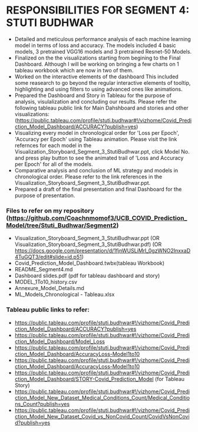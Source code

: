 # RESPONSIBILITIES FOR SEGMENT 4: STUTI BUDHWAR

* Detailed and meticulous performance analysis of each machine learning model in terms of loss and accuracy. The models included 4 basic models, 3 pretrained VGG16 models and 3 pretrained Resnet-50 Models.
* Finalized on the the visualizations starting from begining to the Final Dashboard. Although I will be working on bringing a few charts on 1 tableau workbook which are now in two of them.
* Worked on the interactive elements of the dashboard
This included some reasearch to go beyond the regular interactive elements of tooltip, highlighting and using filters to using advanced ones like animations.
* Prepared the Dashboard and Story in Tableau for the purpose of analysis, visulalization and concluding our results. Please refer the following tableau public link for Main Dahshboard and stories and other visualizations: (https://public.tableau.com/profile/stuti.budhwar#!/vizhome/Covid_Prediction_Model_Dashboard/ACCURACY?publish=yes)
* Visualizing every model in chronological order for 'Loss per Epoch', 'Accuracy per Epoch' using Tableau animation.
Please visit the link refernces for each model in the Visualization_Storyboard_Segment_3_StutiBudhwar.ppt, click Model No. and press play button to see the animated trail of 'Loss and Accuracy per Epoch' for all of the models.
* Comparative analysis and conclusion of ML strategy and models in chronological order.
Please refer to the link references  in the Visualization_Storyboard_Segment_3_StutiBudhwar.ppt.
* Prepared a draft of the final presentation and final Dashboard for the purpose of presentation.

### Files to refer on my repository (https://github.com/Coachnmomof3/UCB_COVID_Prediction_Model/tree/Stuti_Budhwar/Segment2)
* Visualization_Storyboard_Segment_3_StutiBudhwar.ppt
(OR Visualization_Storyboard_Segment_3_StutiBudhwar.pdf)
(OR https://docs.google.com/presentation/d/1fjnWUSLiMrl_0gzWNO2InxxaD4TuGQT3/edit#slide=id.p51)
* Covid_Prediction_Model_Dashboard.twbx(tableau Workbook)
* README_Segment4.md
* Dashboard slides.pdf (pdf for tableau dashboard and story)
* MODEL_1To10_history.csv
* Annexure_Model_Details.md
* ML_Models_Chronological - Tableau.xlsx

### Tableau public links to refer:
 
* https://public.tableau.com/profile/stuti.budhwar#!/vizhome/Covid_Prediction_Model_Dashboard/ACCURACY?publish=yes
* https://public.tableau.com/profile/stuti.budhwar#!/vizhome/Covid_Prediction_Model_Dashboard/Model_Loss
* https://public.tableau.com/profile/stuti.budhwar#!/vizhome/Covid_Prediction_Model_Dashboard/AccuracyLoss-Model1to10
* https://public.tableau.com/profile/stuti.budhwar#!/vizhome/Covid_Prediction_Model_Dashboard/AccuracyLoss-Model1to10
* https://public.tableau.com/profile/stuti.budhwar#!/vizhome/Covid_Prediction_Model_Dashboard/STORY-Covid_Prediction_Model   (for Tableau Story)
* https://public.tableau.com/profile/stuti.budhwar#!/vizhome/Covid_Prediction_Model_New_Dataset_Medical_Conditions_Count/Medical_Conditions_Count?publish=yes
* https://public.tableau.com/profile/stuti.budhwar#!/vizhome/Covid_Prediction_Model_New_Dataset_Covid_vs_NonCovid_Count/CovidVsNonCovid?publish=yes


